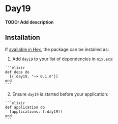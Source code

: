 # Day19

**TODO: Add description**

## Installation

If [available in Hex](https://hex.pm/docs/publish), the package can be installed as:

  1. Add `day19` to your list of dependencies in `mix.exs`:

    ```elixir
    def deps do
      [{:day19, "~> 0.1.0"}]
    end
    ```

  2. Ensure `day19` is started before your application:

    ```elixir
    def application do
      [applications: [:day19]]
    end
    ```

